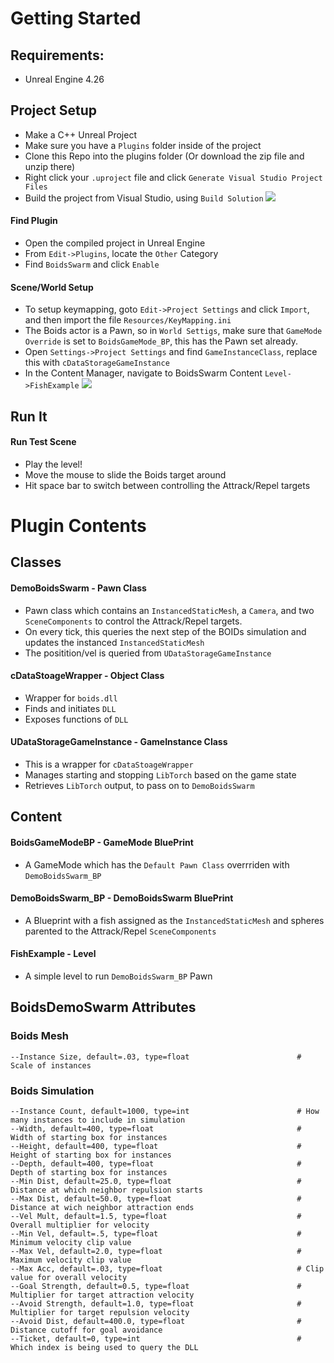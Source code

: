 
# Getting Started

## Requirements:

- Unreal Engine 4.26

## Project Setup

- Make a C++ Unreal Project 
- Make sure you have a `Plugins` folder inside of the project
- Clone this Repo into the plugins folder (Or download the zip file and unzip there)
- Right click your `.uproject` file and click `Generate Visual Studio Project Files`
- Build the project from Visual Studio, using `Build Solution`
![](Images/plugin_a.jpg)

#### Find Plugin
- Open the compiled project in Unreal Engine
- From `Edit->Plugins`, locate the `Other` Category
- Find `BoidsSwarm` and click `Enable`

#### Scene/World Setup

- To setup keymapping, goto `Edit->Project Settings` and click `Import`, and then import the file `Resources/KeyMapping.ini`
- The Boids actor is a Pawn, so in `World Settigs`, make sure that `GameMode Override` is set to `BoidsGameMode_BP`, this has the Pawn set already.
- Open `Settings->Project Settings` and find `GameInstanceClass`, replace this with `cDataStorageGameInstance`
- In the Content Manager, navigate to BoidsSwarm Content `Level->FishExample`
![](Images/attributes_a.jpg)

## Run It

#### Run Test Scene

- Play the level!
- Move the mouse to slide the Boids target around
- Hit space bar to switch between controlling the Attrack/Repel targets

# Plugin Contents

## Classes

#### DemoBoidsSwarm - Pawn Class
- Pawn class which contains an `InstancedStaticMesh`, a `Camera`, and two `SceneComponents` to control the Attrack/Repel targets.
- On every tick, this queries the next step of the BOIDs simulation and updates the instanced `InstancedStaticMesh`
- The positition/vel is queried from `UDataStorageGameInstance`

#### cDataStoageWrapper - Object Class
- Wrapper for `boids.dll`
- Finds and initiates `DLL`
- Exposes functions of `DLL`

#### UDataStorageGameInstance - GameInstance Class
- This is a wrapper for `cDataStoageWrapper`
- Manages starting and stopping `LibTorch` based on the game state
- Retrieves `LibTorch` output, to pass on to `DemoBoidsSwarm`

## Content

#### BoidsGameModeBP - GameMode BluePrint
- A GameMode which has the `Default Pawn Class` overrriden with `DemoBoidsSwarm_BP`

#### DemoBoidsSwarm_BP - DemoBoidsSwarm BluePrint
- A Blueprint with a fish assigned as the `InstancedStaticMesh` and spheres parented to the Attrack/Repel `SceneComponents`

#### FishExample - Level
- A simple level to run `DemoBoidsSwarm_BP` Pawn

## BoidsDemoSwarm Attributes

### Boids Mesh
```
--Instance Size, default=.03, type=float                        # Scale of instances
```
### Boids Simulation
```
--Instance Count, default=1000, type=int                        # How many instances to include in simulation
--Width, default=400, type=float                                # Width of starting box for instances
--Height, default=400, type=float                               # Height of starting box for instances
--Depth, default=400, type=float                                # Depth of starting box for instances
--Min Dist, default=25.0, type=float                            # Distance at which neighbor repulsion starts
--Max Dist, default=50.0, type=float                            # Distance at wich neighbor attraction ends
--Vel Mult, default=1.5, type=float                             # Overall multiplier for velocity
--Min Vel, default=.5, type=float                               # Minimum velocity clip value
--Max Vel, default=2.0, type=float                              # Maximum velocity clip value
--Max Acc, default=.03, type=float                              # Clip value for overall velocity
--Goal Strength, default=0.5, type=float                        # Multiplier for target attraction velocity
--Avoid Strength, default=1.0, type=float                       # Multiplier for target repulsion velocity
--Avoid Dist, default=400.0, type=float                         # Distance cutoff for goal avoidance
--Ticket, default=0, type=int                                   # Which index is being used to query the DLL
```
